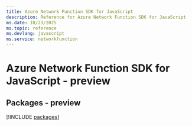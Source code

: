 ```yaml
---
title: Azure Network Function SDK for JavaScript
description: Reference for Azure Network Function SDK for JavaScript
ms.date: 10/23/2025
ms.topic: reference
ms.devlang: javascript
ms.service: networkfunction
---
```

# Azure Network Function SDK for JavaScript - preview
## Packages - preview
[!INCLUDE [packages](network-function-index.md)]